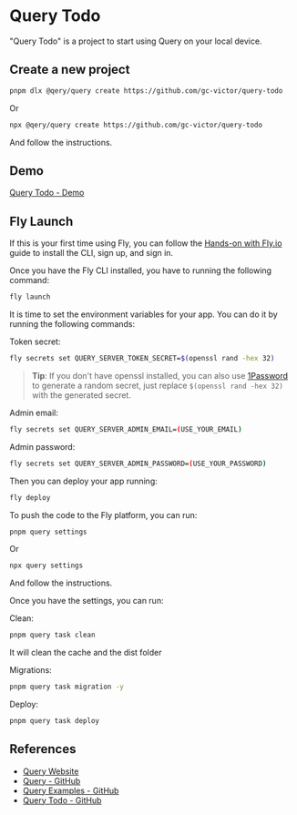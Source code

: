 # Query Todo

"Query Todo" is a project to start using Query on your local device.

## Create a new project

```sh
pnpm dlx @qery/query create https://github.com/gc-victor/query-todo
```

Or

```sh
npx @qery/query create https://github.com/gc-victor/query-todo
```

And follow the instructions.

## Demo

[Query Todo - Demo](https://query-todo.fly.dev)

## Fly Launch

If this is your first time using Fly, you can follow the [Hands-on with Fly.io](https://fly.io/hands-on/) guide to install the CLI, sign up, and sign in.

Once you have the Fly CLI installed, you have to running the following command:

```sh
fly launch
```

It is time to set the environment variables for your app. You can do it by running the following commands:

Token secret:

```sh
fly secrets set QUERY_SERVER_TOKEN_SECRET=$(openssl rand -hex 32)
```

> **Tip**: If you don't have openssl installed, you can also use
> [1Password](https://1password.com/password-generator) to generate a random
> secret, just replace `$(openssl rand -hex 32)` with the generated secret.

Admin email:

```sh
fly secrets set QUERY_SERVER_ADMIN_EMAIL=(USE_YOUR_EMAIL)
```

Admin password:

```sh
fly secrets set QUERY_SERVER_ADMIN_PASSWORD=(USE_YOUR_PASSWORD)
```

Then you can deploy your app running:

```sh
fly deploy
```

To push the code to the Fly platform, you can run:

```sh
pnpm query settings
```

Or

```sh
npx query settings
```

And follow the instructions.

Once you have the settings, you can run:

Clean:

```sh
pnpm query task clean
```

It will clean the cache and the dist folder

Migrations:

```sh
pnpm query task migration -y
```

Deploy:

```sh
pnpm query task deploy
```

## References

- [Query Website](https://qery.io)
- [Query - GitHub](https://github.com/gc-victor/query)
- [Query Examples - GitHub](https://github.com/gc-victor/query/tree/main/examples)
- [Query Todo - GitHub](https://github.com/gc-victor/query-todo)
